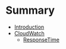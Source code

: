 # Summary

* [Introduction](README.md)
* [CloudWatch](cloudwatch.md)
   * [ResponseTime](CloudWatch/responsetime.md)


